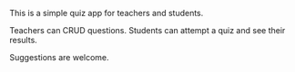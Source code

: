 This is a simple quiz app for teachers and students.

Teachers can CRUD questions. Students can attempt a quiz and see their results.

Suggestions are welcome.
